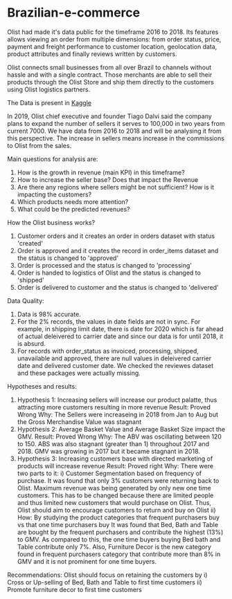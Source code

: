 # Brazilian-e-commerce #

Olist had made it's data public for the timeframe 2016 to 2018. Its features allows viewing an order from multiple dimensions: from order status, price, payment and freight performance to customer location, geolocation data, product attributes and finally reviews written by customers.

Olist connects small businesses from all over Brazil to channels without hassle and with a single contract. Those merchants are able to sell their products through the Olist Store and ship them directly to the customers using Olist logistics partners.

The Data is present in [Kaggle](https://www.kaggle.com/datasets/olistbr/brazilian-ecommerce?select=olist_order_reviews_dataset.csv)

In 2019, Olist chief executive and founder Tiago Dalvi said the company plans to expand the number of sellers it serves to 100,000 in two years from current 7000. We have data from 2016 to 2018 and will be analysing it from this perspective. The increase in sellers means increase in the commissions to Olist from the sales.

Main questions for analysis are:
  1. How is the growth in revenue (main KPI) in this timeframe?
  2. How to increase the seller base? Does that impact the Revenue
  4. Are there any regions where sellers might be not sufficient? How is it impacting the customers?
  5. Which products needs more attention?
  6. What could be the predicted revenues?

How the Olist business works?
  1. Customer orders and it creates an order in orders dataset with status 'created'
  2. Order is approved and it creates the record in order_items dataset and the status is changed to 'approved'
  3. Order is processed and the status is changed to 'processing'
  4. Order is handed to logistics of Olist and the status is changed to 'shipped'
  5. Order is delivered to customer and the status is changed to 'delivered'
  
Data Quality:
  1. Data is 98% accurate.
  2. For the 2% records, the values in date fields are not in sync. For example, in shipping limit date, there is date for 2020 which is far ahead of actual deleivered to carrier date and since our data is for until 2018, it is absurd.
  3. For records with order_status as invoiced, processing, shipped, unavailable and approved, there are null values in deleivered carrier date and delivered customer date. We checked the reviewes dataset and these packages were actually missing. 
  
 Hypotheses and results:
  1. Hypothesis 1: Increasing sellers will increase our product palatte, thus attracting more customers resulting in more revenue
     Result: Proved Wrong
     Why: The Sellers were increaseing in 2018 from Jan to Aug but the Gross Merchandise Value was stagnant
  2. Hypothesis 2: Average Basket Value and Average Basket Size impact the GMV.
     Result: Proved Wrong
     Why: The ABV was oscillating between 120 to 150. ABS was also stagnant (greater than 1) throughout 2017 and 2018. GMV was growing in 2017 but it became              stagnant in 2018.
   3. Hypothesis 3: Increasing customers base with directed marketing of products will increase revenue
      Result: Proved right
      Why: There were two parts to it:
          i) Customer Segmentation based on frequency of purchase.
             It was found that only 3% customers were returning back to Olist. Maximum revenue was being generated by only new one time customers.
             This has to be changed because there are limited people and thus limited new customers that would purchase on Olist. 
             Thus, Olist should aim to encourage customers to return and buy on Olist
          ii) How: By studying the product categories that frequent purchasers buy vs that one time purchasers buy
            It was found that Bed, Bath and Table are bought by the frequent purchasers and contribute the highest (13%) to GMV. As compared to this, the one time               buyers buying Bed bath and Table contribute only 7%. Also, Furniture Decor is the new category found in frequent purchasers category that contribute                 more than 8% in GMV and it is not prominent for one time buyers.
            
Recommendations:
Olist should focus on retaining the customers by 
  i) Cross or Up-selling of Bed, Bath and Table to first time customers
  ii) Promote furniture decor to first time customers
        
 
